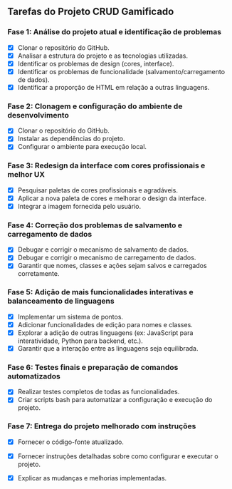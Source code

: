 ## Tarefas do Projeto CRUD Gamificado

### Fase 1: Análise do projeto atual e identificação de problemas
- [x] Clonar o repositório do GitHub.
- [x] Analisar a estrutura do projeto e as tecnologias utilizadas.
- [x] Identificar os problemas de design (cores, interface).
- [x] Identificar os problemas de funcionalidade (salvamento/carregamento de dados).
- [x] Identificar a proporção de HTML em relação a outras linguagens.

### Fase 2: Clonagem e configuração do ambiente de desenvolvimento
- [x] Clonar o repositório do GitHub.
- [x] Instalar as dependências do projeto.
- [x] Configurar o ambiente para execução local.

### Fase 3: Redesign da interface com cores profissionais e melhor UX
- [x] Pesquisar paletas de cores profissionais e agradáveis.
- [x] Aplicar a nova paleta de cores e melhorar o design da interface.
- [x] Integrar a imagem fornecida pelo usuário.

### Fase 4: Correção dos problemas de salvamento e carregamento de dados
- [x] Debugar e corrigir o mecanismo de salvamento de dados.
- [x] Debugar e corrigir o mecanismo de carregamento de dados.
- [x] Garantir que nomes, classes e ações sejam salvos e carregados corretamente.

### Fase 5: Adição de mais funcionalidades interativas e balanceamento de linguagens
- [x] Implementar um sistema de pontos.
- [x] Adicionar funcionalidades de edição para nomes e classes.
- [x] Explorar a adição de outras linguagens (ex: JavaScript para interatividade, Python para backend, etc.).
- [x] Garantir que a interação entre as linguagens seja equilibrada.

### Fase 6: Testes finais e preparação de comandos automatizados
- [x] Realizar testes completos de todas as funcionalidades.
- [x] Criar scripts bash para automatizar a configuração e execução do projeto.

### Fase 7: Entrega do projeto melhorado com instruções
- [x] Fornecer o código-fonte atualizado.
- [x] Fornecer instruções detalhadas sobre como configurar e executar o projeto.
- [x] Explicar as mudanças e melhorias implementadas.

